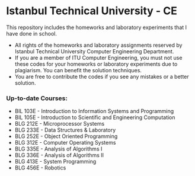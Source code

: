 # Istanbul Technical University - CE

This repository includes the homeworks and laboratory experiments that I have done in school.

- All rights of the homeworks and laboratory assignments reserved by Istanbul Technical University Computer Engineering Department.
- If you are a member of ITU Computer Engineering, you must not use these codes for your homeworks or laboratory experiments due to plagiarism. You can benefit the solution techniques.
- You are free to contribute the codes if you see any mistakes or a better solution.


### Up-to-date Courses:

- BIL 103E - Introduction to Information Systems and Programming
- BIL 105E - Introduction to Scientific and Engineering Computation
- BLG 212E - Microprocessor Systems
- BLG 233E - Data Structures & Laboratory
- BLG 252E - Object Oriented Programming
- BLG 312E - Computer Operating Systems
- BLG 335E - Analysis of Algorithms I
- BLG 336E - Analysis of Algorithms II
- BLG 413E - System Programming
- BLG 456E - Robotics

